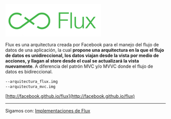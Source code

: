 <p float="left">
    <img src="flux-logo.png" alt="Workshop Redux en Angular con NgRx" width="300" />
</p>

Flux es una arquitectura creada por Facebook para el manejo del flujo de datos de una aplicación, la cual **propone una arquitectura en la que el flujo de datos es unidireccional, los datos viajan desde la vista por medio de acciones, y llagan al store desde el cual se actualizará la vista nuevamente**. A diferencia del patrón MVC y/o MVVC donde el flujo de datos es bidireccional.

	--arquitectura_flux.img
	--arquitectura_mvc.img

[http://facebook.github.io/flux](http://facebook.github.io/flux)

---

Sigamos con: [Implementaciones de Flux](../2-flux/2-2-implementaciones-flux.md)
